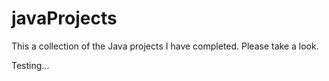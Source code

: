 # javaProjects
This a collection of the Java projects I have completed. Please take a look.

Testing...
